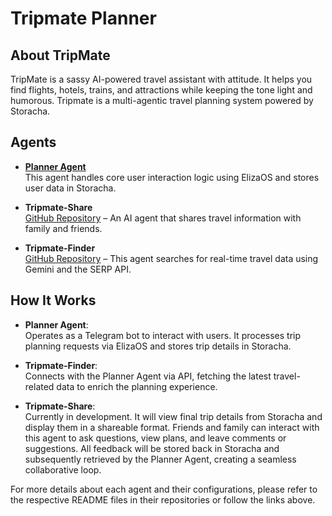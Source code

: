 # Tripmate Planner

## About TripMate

TripMate is a sassy AI-powered travel assistant with attitude. It helps you find flights, hotels, trains, and attractions while keeping the tone light and humorous.
Tripmate is a multi-agentic travel planning system powered by Storacha.

## Agents

- **[Planner Agent](eliza/README.md)**  
  This agent handles core user interaction logic using ElizaOS and stores user data in Storacha.

- **Tripmate-Share**  
  [GitHub Repository](https://github.com/Dhruv-Varshney-developer/Tripmate-Share) – An AI agent that shares travel information with family and friends.

- **Tripmate-Finder**  
  [GitHub Repository](https://github.com/Dhruv-Varshney-developer/Tripmate-Finder) – This agent searches for real-time travel data using Gemini and the SERP API.

## How It Works

- **Planner Agent**:  
  Operates as a Telegram bot to interact with users. It processes trip planning requests via ElizaOS and stores trip details in Storacha.

- **Tripmate-Finder**:  
  Connects with the Planner Agent via API, fetching the latest travel-related data to enrich the planning experience.

- **Tripmate-Share**:  
  Currently in development. It will view final trip details from Storacha and display them in a shareable format. Friends and family can interact with this agent to ask questions, view plans, and leave comments or suggestions. All feedback will be stored back in Storacha and subsequently retrieved by the Planner Agent, creating a seamless collaborative loop.

For more details about each agent and their configurations, please refer to the respective README files in their repositories or follow the links above.
